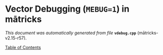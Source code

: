 
# Vector Debugging (`MEBUG=1`) in mātricks
_This document was automatically generated from file_ **`vdebug.cpp`** (mātricks-v2.15-r57).


[Table of Contents](README.md)
